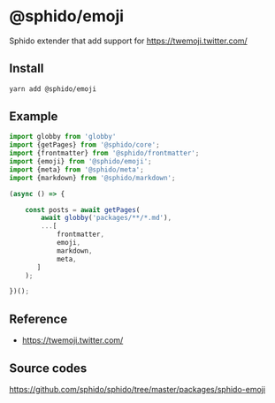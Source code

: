# @sphido/emoji

Sphido extender that add support for https://twemoji.twitter.com/
 
## Install

```bash
yarn add @sphido/emoji
```

## Example

```javascript
import globby from 'globby' 
import {getPages} from '@sphido/core';
import {frontmatter} from '@sphido/frontmatter';
import {emoji} from '@sphido/emoji';
import {meta} from '@sphido/meta'; 
import {markdown} from '@sphido/markdown';

(async () => {

	const posts = await getPages(
		await globby('packages/**/*.md'),
		...[
            frontmatter,
            emoji,
            markdown,
            meta,
       ]
	);

})();
```

## Reference

* https://twemoji.twitter.com/

## Source codes

https://github.com/sphido/sphido/tree/master/packages/sphido-emoji